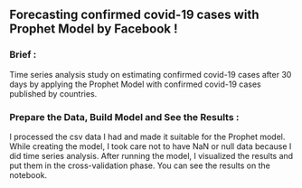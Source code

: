 ## Forecasting confirmed covid-19 cases with Prophet Model by Facebook !

### Brief :
Time series analysis study on estimating confirmed covid-19 cases after 30 days by applying the Prophet Model with confirmed covid-19 cases published by countries.

### Prepare the Data, Build Model and See the Results :  
I processed the csv data I had and made it suitable for the Prophet model. While creating the model, I took care not to have NaN or null data because I did time series analysis. After running the model, I visualized the results and put them in the cross-validation phase. You can see the results on the notebook.
